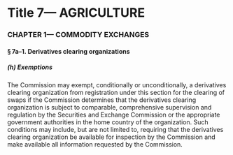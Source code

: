 
# Title 7— AGRICULTURE
### CHAPTER 1— COMMODITY EXCHANGES
#### § 7a–1. Derivatives clearing organizations
##### (h) Exemptions

The Commission may exempt, conditionally or unconditionally, a derivatives clearing organization from registration under this section for the clearing of swaps if the Commission determines that the derivatives clearing organization is subject to comparable, comprehensive supervision and regulation by the Securities and Exchange Commission or the appropriate government authorities in the home country of the organization. Such conditions may include, but are not limited to, requiring that the derivatives clearing organization be available for inspection by the Commission and make available all information requested by the Commission.
